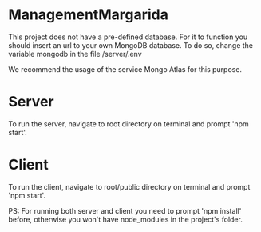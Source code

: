 # ManagementMargarida
This project does not have a pre-defined database. For it to function you should insert an url to your own MongoDB database. To do so, change the variable mongodb in the file /server/.env

We recommend the usage of the service Mongo Atlas for this purpose.

# Server
To run the server, navigate to root directory on terminal and prompt 'npm start'. 

# Client
To run the client, navigate to root/public directory on terminal and prompt 'npm start'. 

PS: For running both server and client you need to prompt 'npm install' before, otherwise you won't have node_modules in the project's folder.
